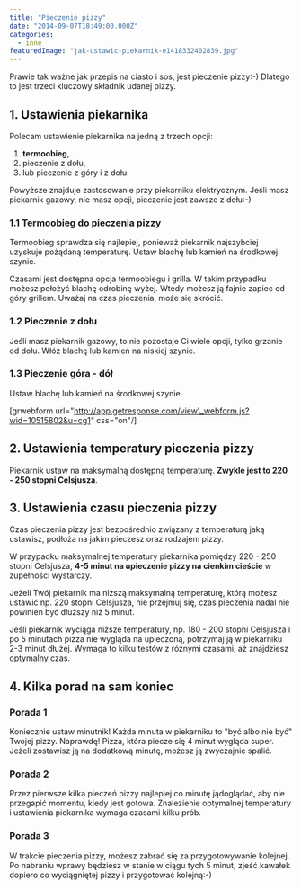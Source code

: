 ```yaml
---
title: "Pieczenie pizzy"
date: "2014-09-07T18:49:00.000Z"
categories: 
  - inne
featuredImage: "jak-ustawic-piekarnik-e1418332402839.jpg"
---
```


Prawie tak ważne jak przepis na ciasto i sos, jest pieczenie pizzy:-) Dlatego to jest trzeci kluczowy składnik udanej pizzy.

## 1\. Ustawienia piekarnika

Polecam ustawienie piekarnika na jedną z trzech opcji:

1. **termoobieg**,
2. pieczenie z dołu,
3. lub pieczenie z góry i z dołu

Powyższe znajduje zastosowanie przy piekarniku elektrycznym. Jeśli masz piekarnik gazowy, nie masz opcji, pieczenie jest zawsze z dołu:-)

### 1.1 Termoobieg do pieczenia pizzy

Termoobieg sprawdza się najlepiej, ponieważ piekarnik najszybciej uzyskuje pożądaną temperaturę. Ustaw blachę lub kamień na środkowej szynie.

Czasami jest dostępna opcja termoobiegu i grilla. W takim przypadku możesz położyć blachę odrobinę wyżej. Wtedy możesz ją fajnie zapiec od góry grillem. Uważaj na czas pieczenia, może się skrócić.

### 1.2 Pieczenie z dołu

Jeśli masz piekarnik gazowy, to nie pozostaje Ci wiele opcji, tylko grzanie od dołu. Włóż blachę lub kamień na niskiej szynie.

### 1.3 Pieczenie góra - dół

Ustaw blachę lub kamień na środkowej szynie.

\[grwebform url="http://app.getresponse.com/view\_webform.js?wid=10515802&u=cg1" css="on"/\]

## 2\. Ustawienia temperatury pieczenia pizzy

Piekarnik ustaw na maksymalną dostępną temperaturę. **Zwykle jest to 220 - 250 stopni Celsjusza**.

## 3\. Ustawienia czasu pieczenia pizzy

Czas pieczenia pizzy jest bezpośrednio związany z temperaturą jaką ustawisz, podłoża na jakim pieczesz oraz rodzajem pizzy.

W przypadku maksymalnej temperatury piekarnika pomiędzy 220 - 250 stopni Celsjusza, **4-5 minut na upieczenie pizzy na cienkim cieście** w zupełności wystarczy.

Jeżeli Twój piekarnik ma niższą maksymalną temperaturę, którą możesz ustawić np. 220 stopni Celsjusza, nie przejmuj się, czas pieczenia nadal nie powinien być dłuższy niż 5 minut.

Jeśli piekarnik wyciąga niższe temperatury, np. 180 - 200 stopni Celsjusza i po 5 minutach pizza nie wygląda na upieczoną, potrzymaj ją w piekarniku 2-3 minut dłużej. Wymaga to kilku testów z różnymi czasami, aż znajdziesz optymalny czas.

## 4\. Kilka porad na sam koniec

### Porada 1

Koniecznie ustaw minutnik! Każda minuta w piekarniku to "być albo nie być" Twojej pizzy. Naprawdę! Pizza, która piecze się 4 minut wygląda super. Jeżeli zostawisz ją na dodatkową minutę, możesz ją zwyczajnie spalić.

### Porada 2

Przez pierwsze kilka pieczeń pizzy najlepiej co minutę jądoglądać, aby nie przegapić momentu, kiedy jest gotowa. Znalezienie optymalnej temperatury i ustawienia piekarnika wymaga czasami kilku prób.

### Porada 3

W trakcie pieczenia pizzy, możesz zabrać się za przygotowywanie kolejnej. Po nabraniu wprawy będziesz w stanie w ciągu tych 5 minut, zjeść kawałek dopiero co wyciągniętej pizzy i przygotować kolejną:-)
